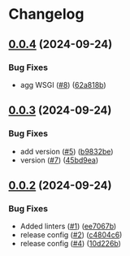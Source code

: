 # Changelog

## [0.0.4](https://github.com/tatk-dn42/agent/compare/v0.0.3...v0.0.4) (2024-09-24)


### Bug Fixes

* agg WSGI ([#8](https://github.com/tatk-dn42/agent/issues/8)) ([62a818b](https://github.com/tatk-dn42/agent/commit/62a818bea34c27da7ebb6433ef4cb44008f36821))

## [0.0.3](https://github.com/tatk-dn42/agent/compare/v0.0.2...v0.0.3) (2024-09-24)


### Bug Fixes

* add version ([#5](https://github.com/tatk-dn42/agent/issues/5)) ([b9832be](https://github.com/tatk-dn42/agent/commit/b9832be9e6fa5b5574e97ac1fb09f02ce120a936))
* version ([#7](https://github.com/tatk-dn42/agent/issues/7)) ([45bd9ea](https://github.com/tatk-dn42/agent/commit/45bd9ea914802f102c8f959a947b3106f1fa69df))

## [0.0.2](https://github.com/tatk-dn42/agent/compare/v0.0.1...v0.0.2) (2024-09-24)


### Bug Fixes

* Added linters ([#1](https://github.com/tatk-dn42/agent/issues/1)) ([ee7067b](https://github.com/tatk-dn42/agent/commit/ee7067baa8548df0d5186ec4bf278004cde9b01b))
* release config ([#2](https://github.com/tatk-dn42/agent/issues/2)) ([c4804c6](https://github.com/tatk-dn42/agent/commit/c4804c6c0f99471100e2a69ea749bb2474d1435e))
* release config ([#4](https://github.com/tatk-dn42/agent/issues/4)) ([10d226b](https://github.com/tatk-dn42/agent/commit/10d226b58d4db15a04137c517351cceb43100782))
